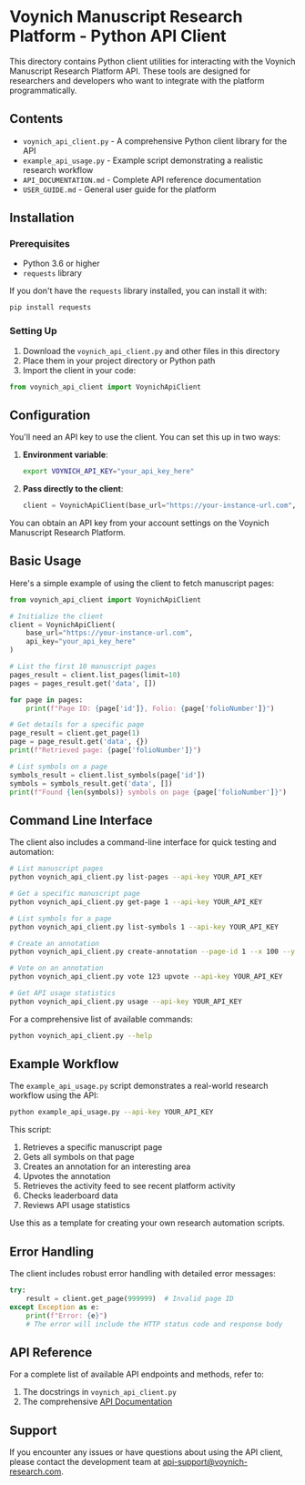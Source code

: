 # Voynich Manuscript Research Platform - Python API Client

This directory contains Python client utilities for interacting with the Voynich Manuscript Research Platform API. These tools are designed for researchers and developers who want to integrate with the platform programmatically.

## Contents

- `voynich_api_client.py` - A comprehensive Python client library for the API
- `example_api_usage.py` - Example script demonstrating a realistic research workflow
- `API_DOCUMENTATION.md` - Complete API reference documentation
- `USER_GUIDE.md` - General user guide for the platform

## Installation

### Prerequisites

- Python 3.6 or higher
- `requests` library

If you don't have the `requests` library installed, you can install it with:

```bash
pip install requests
```

### Setting Up

1. Download the `voynich_api_client.py` and other files in this directory
2. Place them in your project directory or Python path
3. Import the client in your code:

```python
from voynich_api_client import VoynichApiClient
```

## Configuration

You'll need an API key to use the client. You can set this up in two ways:

1. **Environment variable**: 
   ```bash
   export VOYNICH_API_KEY="your_api_key_here"
   ```

2. **Pass directly to the client**:
   ```python
   client = VoynichApiClient(base_url="https://your-instance-url.com", api_key="your_api_key_here")
   ```

You can obtain an API key from your account settings on the Voynich Manuscript Research Platform.

## Basic Usage

Here's a simple example of using the client to fetch manuscript pages:

```python
from voynich_api_client import VoynichApiClient

# Initialize the client
client = VoynichApiClient(
    base_url="https://your-instance-url.com",
    api_key="your_api_key_here"
)

# List the first 10 manuscript pages
pages_result = client.list_pages(limit=10)
pages = pages_result.get('data', [])

for page in pages:
    print(f"Page ID: {page['id']}, Folio: {page['folioNumber']}")

# Get details for a specific page
page_result = client.get_page(1)
page = page_result.get('data', {})
print(f"Retrieved page: {page['folioNumber']}")

# List symbols on a page
symbols_result = client.list_symbols(page['id'])
symbols = symbols_result.get('data', [])
print(f"Found {len(symbols)} symbols on page {page['folioNumber']}")
```

## Command Line Interface

The client also includes a command-line interface for quick testing and automation:

```bash
# List manuscript pages
python voynich_api_client.py list-pages --api-key YOUR_API_KEY

# Get a specific manuscript page
python voynich_api_client.py get-page 1 --api-key YOUR_API_KEY

# List symbols for a page
python voynich_api_client.py list-symbols 1 --api-key YOUR_API_KEY

# Create an annotation
python voynich_api_client.py create-annotation --page-id 1 --x 100 --y 200 --width 50 --height 40 --content "Interesting plant symbol" --api-key YOUR_API_KEY

# Vote on an annotation
python voynich_api_client.py vote 123 upvote --api-key YOUR_API_KEY

# Get API usage statistics
python voynich_api_client.py usage --api-key YOUR_API_KEY
```

For a comprehensive list of available commands:

```bash
python voynich_api_client.py --help
```

## Example Workflow

The `example_api_usage.py` script demonstrates a real-world research workflow using the API:

```bash
python example_api_usage.py --api-key YOUR_API_KEY
```

This script:
1. Retrieves a specific manuscript page
2. Gets all symbols on that page
3. Creates an annotation for an interesting area
4. Upvotes the annotation
5. Retrieves the activity feed to see recent platform activity
6. Checks leaderboard data
7. Reviews API usage statistics

Use this as a template for creating your own research automation scripts.

## Error Handling

The client includes robust error handling with detailed error messages:

```python
try:
    result = client.get_page(999999)  # Invalid page ID
except Exception as e:
    print(f"Error: {e}")
    # The error will include the HTTP status code and response body
```

## API Reference

For a complete list of available API endpoints and methods, refer to:

1. The docstrings in `voynich_api_client.py`
2. The comprehensive [API Documentation](API_DOCUMENTATION.md)

## Support

If you encounter any issues or have questions about using the API client, please contact the development team at api-support@voynich-research.com.